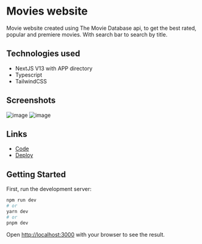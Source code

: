 # Movies website

Movie website created using The Movie Database api, to get the best rated, popular and premiere movies. With search bar to search by title.

## Technologies used

- NextJS V13 with APP directory
- Typescript
- TailwindCSS

## Screenshots

![image](https://user-images.githubusercontent.com/104742538/228536537-b7e2eeae-671b-4ba9-9427-56b69cbf9b2e.png)
![image](https://user-images.githubusercontent.com/104742538/228536692-5a499161-a20a-4263-b0d5-84b1d842fa40.png)

## Links

- [Code](https://github.com/CiroJSCH/movie-database-website)
- [Deploy](https://movie-database-website-6s4u124kw-cirojsch.vercel.app/movie/76600)

## Getting Started

First, run the development server:

```bash
npm run dev
# or
yarn dev
# or
pnpm dev
```

Open [http://localhost:3000](http://localhost:3000) with your browser to see the result.
